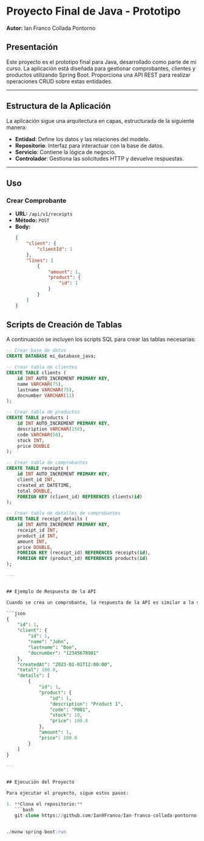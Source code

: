 # Proyecto Final de Java - Prototipo

**Autor:** Ian Franco Collada Pontorno

## Presentación

Este proyecto es el prototipo final para Java, desarrollado como parte de mi curso. La aplicación está diseñada para gestionar comprobantes, clientes y productos utilizando Spring Boot. Proporciona una API REST para realizar operaciones CRUD sobre estas entidades.

---

## Estructura de la Aplicación

La aplicación sigue una arquitectura en capas, estructurada de la siguiente manera:
- **Entidad**: Define los datos y las relaciones del modelo.
- **Repositorio**: Interfaz para interactuar con la base de datos.
- **Servicio**: Contiene la lógica de negocio.
- **Controlador**: Gestiona las solicitudes HTTP y devuelve respuestas.

---

## Uso

### Crear Comprobante
- **URL:** `/api/v1/receipts`
- **Método:** `POST`
- **Body:**
  ```json
  {
      "client": {
          "clientId": 1
      },
      "lines": [
          {
              "amount": 1,
              "product": {
                  "id": 1
              }
          }
      ]
  }

## Scripts de Creación de Tablas
  
A continuación se incluyen los scripts SQL para crear las tablas necesarias:

```sql
-- Crear base de datos
CREATE DATABASE mi_database_java;

-- Crear tabla de clientes
CREATE TABLE clients (
    id INT AUTO_INCREMENT PRIMARY KEY,
    name VARCHAR(75),
    lastname VARCHAR(75),
    docnumber VARCHAR(11)
);

-- Crear tabla de productos
CREATE TABLE products (
    id INT AUTO_INCREMENT PRIMARY KEY,
    description VARCHAR(150),
    code VARCHAR(50),
    stock INT,
    price DOUBLE
);

-- Crear tabla de comprobantes
CREATE TABLE receipts (
    id INT AUTO_INCREMENT PRIMARY KEY,
    client_id INT,
    created_at DATETIME,
    total DOUBLE,
    FOREIGN KEY (client_id) REFERENCES clients(id)
);

-- Crear tabla de detalles de comprobantes
CREATE TABLE receipt_details (
    id INT AUTO_INCREMENT PRIMARY KEY,
    receipt_id INT,
    product_id INT,
    amount INT,
    price DOUBLE,
    FOREIGN KEY (receipt_id) REFERENCES receipts(id),
    FOREIGN KEY (product_id) REFERENCES products(id)
);

---


## Ejemplo de Respuesta de la API

Cuando se crea un comprobante, la respuesta de la API es similar a la siguiente:

```json
{
    "id": 1,
    "client": {
        "id": 1,
        "name": "John",
        "lastname": "Doe",
        "docnumber": "12345678901"
    },
    "createdAt": "2023-01-01T12:00:00",
    "total": 100.0,
    "details": [
        {
            "id": 1,
            "product": {
                "id": 1,
                "description": "Product 1",
                "code": "P001",
                "stock": 10,
                "price": 100.0
            },
            "amount": 1,
            "price": 100.0
        }
    ]
}

---


## Ejecución del Proyecto

Para ejecutar el proyecto, sigue estos pasos:

1. **Clona el repositorio:**
   ```bash
   git clone https://github.com/Ian9Franco/Ian-franco-collada-pontorno-java.git


./mvnw spring-boot:run
